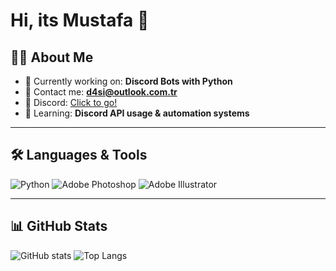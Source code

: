 # Hi, its Mustafa 👋

## 👨‍💻 About Me
- 🎯 Currently working on: **Discord Bots with Python**
- 💌 Contact me: **d4si@outlook.com.tr**
- 🪪 Discord: [Click to go!](discord.com/users/837817581507313724)
- 🌱 Learning: **Discord API usage & automation systems**

---

## 🛠 Languages & Tools
![Python](https://img.shields.io/badge/Python-3776AB?style=for-the-badge&logo=python&logoColor=white)
![Adobe Photoshop](https://img.shields.io/badge/Adobe%20Photoshop-31A8FF?style=for-the-badge&logo=adobephotoshop&logoColor=white)
![Adobe Illustrator](https://img.shields.io/badge/Adobe%20Illustrator-FF9A00?style=for-the-badge&logo=adobeillustrator&logoColor=white)

---

## 📊 GitHub Stats
![GitHub stats](https://github-readme-stats.vercel.app/api?username=d4s1337&show_icons=true&theme=tokyonight)
![Top Langs](https://github-readme-stats.vercel.app/api/top-langs/?username=d4s1337&layout=compact&theme=tokyonight)
